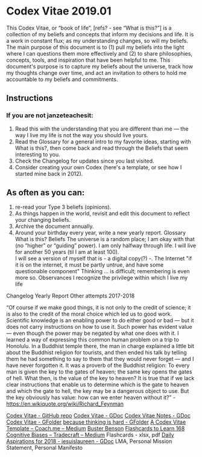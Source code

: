 # Codex Vitae 2019.01

This Codex Vitae, or “book of life”, [refs? - see “What is this?”] is a collection of my beliefs and concepts that inform my decisions and life. It is a work in constant flux; as my understanding changes, so will my beliefs. The main purpose of this document is to (1) pull my beliefs into the light where I can questions them more effectively and (2) to share philosophies, concepts, tools, and inspiration that have been helpful to me.
This document's purpose is to capture my beliefs about the universe, track how my thoughts change over time, and act an invitation to others to hold me accountable to my beliefs and commitments.

## Instructions
### If you are not janzeteachesit:
1. Read this with the understanding that you are different than me — the way I live my life is not the way you should live yours.
2. Read the Glossary for a general intro to my favorite ideas, starting with What is this?, then come back and read through the Beliefs that seem interesting to you.
3. Check the Changelog for updates since you last visited.
4. Consider creating your own Codex (here's a template, or see how I started mine back in 2012).

## As often as you can:
1. re-read your Type 3 beliefs (opinions).
2. As things happen in the world, revisit and edit this document to reflect your changing beliefs.
3. Archive the document annually.
4. Around your birthday every year, write a new yearly report.
Glossary
What is this?
Beliefs
The universe is a random place; I am okay with that (no “higher” or “guiding” power).
I am only halfway through life.  I will live for another 50 years (til I am at least 100).  
I will see a version of myself that is  - a digital copy(?) -.
The Internet
"if it is on the internet, it must be partly untrue, and have some questionable component"
Thinking
… is difficult; remembering is even more so.
Observances
I recognize the privilege within which I live my life

Changelog
Yearly Report
Other attempts
2017-2018


“Of course if we make good things, it is not only to the credit of science; it is also to the credit of the moral choice which led us to good work. Scientific knowledge is an enabling power to do either good or bad — but it does not carry instructions on how to use it. Such power has evident value — even though the power may be negated by what one does with it.
I learned a way of expressing this common human problem on a trip to Honolulu. In a Buddhist temple there, the man in charge explained a little bit about the Buddhist religion for tourists, and then ended his talk by telling them he had something to say to them that they would never forget — and I have never forgotten it. It was a proverb of the Buddhist religion:
To every man is given the key to the gates of heaven; the same key opens the gates of hell.
What then, is the value of the key to heaven? It is true that if we lack clear instructions that enable us to determine which is the gate to heaven and which the gate to hell, the key may be a dangerous object to use.
But the key obviously has value: how can we enter heaven without it?” - https://en.wikiquote.org/wiki/Richard_Feynman


[Codex Vitae - GitHub repo](https://github.com/janzeteachesit/codex-vitae)
[Codex Vitae - GDoc](https://drive.google.com/open?id=1MkffdvhLGGvfUiqrq7uH52dNxT2ZUWTBFTG6bP4-Uco)
[Codex Vitae Notes - GDoc](https://drive.google.com/open?id=1QNAWEcsv1m5Cpb7BbdiBMNxQblYHBp8gPLu7JV77yGU)
[Codex Vitae - GFolder](https://drive.google.com/open?id=1a-H9swbUcqKNCi8hI-7v5y_VTEte7luq)
[because thinking is hard - GFolder](https://drive.google.com/open?id=1FYqu5BBo-84MKmNgA8gOqdbShRLQCt3K)
[A Codex Vitae Template – Coach.me – Medium](https://medium.com/@coachdotme/562e2a24d7d)
[Buster Benson](http://busterbenson.com/)
[Flashcards to Learn 168 Cognitive Biases – Tradecraft – Medium](https://medium.com/tradecraft-traction/flashcards-to-learn-168-cognitive-biases-4c37f3418f15)
Flashcards - xlsx, pdf
[Daily Aspirations for 2018 - jesuislaureen - GDoc](https://drive.google.com/open?id=1_5u5tNcYF2zUCXKUFEll1Y51z1crZXNg7YkUdIQcFRU)
LMA, Personal Mission Statement, Personal Manifesto

